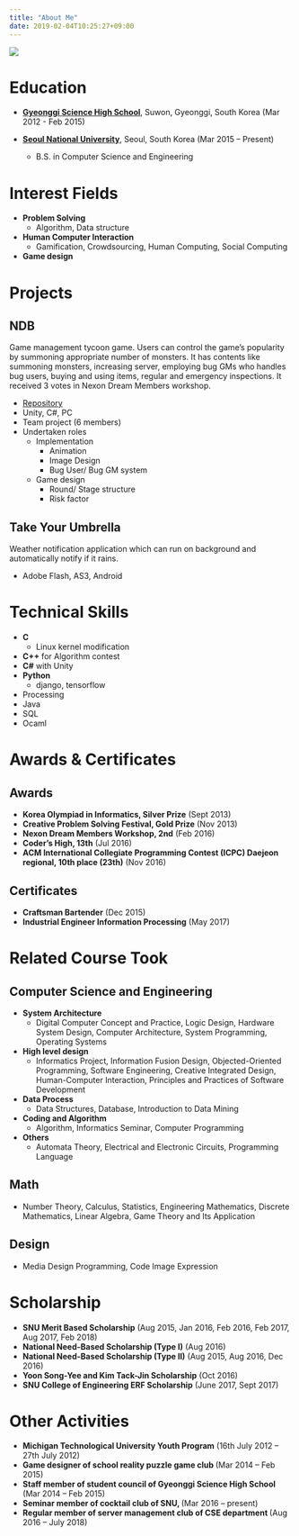 ```yaml
---
title: "About Me"
date: 2019-02-04T10:25:27+09:00
---
```


![](/images/my.jpg#center30)

# Education

 - [**Gyeonggi Science High School**](https://www.gs.hs.kr/), Suwon, Gyeonggi, South Korea (Mar 2012 - Feb 2015)

 - [**Seoul National University**](http://www.snu.ac.kr), Seoul, South Korea (Mar 2015 – Present)
    - B.S. in Computer Science and Engineering

# Interest Fields

 - **Problem Solving**
    - Algorithm, Data structure
 -  **Human Computer Interaction**
     - Gamification, Crowdsourcing, Human Computing, Social Computing
 - **Game design**

# Projects

## NDB

Game management tycoon game. Users can control the game’s popularity by summoning appropriate number of monsters. It has contents like summoning monsters, increasing server, employing bug GMs who handles bug users, buying and using items, regular and emergency inspections. It received 3 votes in Nexon Dream Members workshop.

 - [Repository](https://github.com/ialy1595/NDB.git)
 - Unity, C#, PC
 - Team project (6 members)
 - Undertaken roles
    - Implementation
        - Animation
        - Image Design
        - Bug User/ Bug GM system
    - Game design
        - Round/ Stage structure
        - Risk factor

## Take Your Umbrella

Weather notification application which can run on background and automatically notify if it rains.

 - Adobe Flash, AS3, Android

# Technical Skills

 - **C**
    - Linux kernel modification
 - **C++** for Algorithm contest
 - **C#** with Unity
 - **Python**
     - django, tensorflow
 - Processing
 - Java
 - SQL
 - Ocaml

# Awards & Certificates

## Awards

 - **Korea Olympiad in Informatics, Silver Prize** (Sept 2013)
 - **Creative Problem Solving Festival, Gold Prize** (Nov 2013)
 - **Nexon Dream Members Workshop, 2nd** (Feb 2016)
 - **Coder’s High, 13th** (Jul 2016)
 - **ACM International Collegiate Programming Contest (ICPC) Daejeon regional, 10th place (23th)** (Nov 2016)

## Certificates

 - **Craftsman Bartender** (Dec 2015)
 - **Industrial Engineer Information Processing** (May 2017)
 

# Related Course Took

## Computer Science and Engineering

 - **System Architecture**
    - Digital Computer Concept and Practice, Logic Design, Hardware System Design, Computer Architecture, System Programming, Operating Systems
 - **High level design**
    - Informatics Project, Information Fusion Design, Objected-Oriented Programming, Software Engineering, Creative Integrated Design, Human-Computer Interaction, Principles and Practices of Software Development
 - **Data Process**
    - Data Structures, Database, Introduction to Data Mining
 - **Coding and Algorithm**
    - Algorithm, Informatics Seminar, Computer Programming
 - **Others**
    - Automata Theory, Electrical and Electronic Circuits, Programming Language

## Math

 - Number Theory, Calculus, Statistics, Engineering Mathematics, Discrete Mathematics, Linear Algebra, Game Theory and Its Application

## Design

 - Media Design Programming, Code Image Expression

# Scholarship

 - **SNU Merit Based Scholarship** (Aug 2015, Jan 2016, Feb 2016, Feb 2017, Aug 2017, Feb 2018)
 - **National Need-Based Scholarship (Type I)** (Aug 2016)
 - **National Need-Based Scholarship (Type II)** (Aug 2015, Aug 2016, Dec 2016)
 - **Yoon Song-Yee and Kim Tack-Jin Scholarship** (Oct 2016)
 - **SNU College of Engineering ERF Scholarship** (June 2017, Sept 2017)

# Other Activities

 - **Michigan Technological University Youth Program** (16th July 2012 – 27th July 2012)
 - **Game designer of school reality puzzle game club <the Genius in GSHS>** (Mar 2014 – Feb 2015)
 - **Staff member of student council of Gyeonggi Science High School** (Mar 2014 – Feb 2015)
 - **Seminar member of cocktail club of SNU, <Hurim>** (Mar 2016 – present)
 - **Regular member of server management club of CSE department <Bacchus>** (Aug 2016 – July 2018)